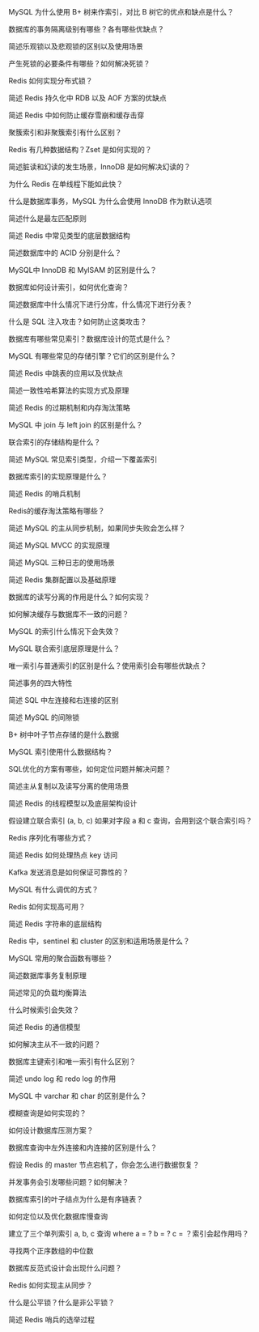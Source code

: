 MySQL 为什么使用 B+ 树来作索引，对比 B 树它的优点和缺点是什么？

数据库的事务隔离级别有哪些？各有哪些优缺点？

简述乐观锁以及悲观锁的区别以及使用场景

产生死锁的必要条件有哪些？如何解决死锁？

Redis 如何实现分布式锁？

简述 Redis 持久化中 RDB 以及 AOF 方案的优缺点

简述 Redis 中如何防止缓存雪崩和缓存击穿

聚簇索引和非聚簇索引有什么区别？

Redis 有几种数据结构？Zset 是如何实现的？

简述脏读和幻读的发生场景，InnoDB 是如何解决幻读的？

为什么 Redis 在单线程下能如此快？

什么是数据库事务，MySQL 为什么会使用 InnoDB 作为默认选项

简述什么是最左匹配原则

简述 Redis 中常见类型的底层数据结构

简述数据库中的 ACID 分别是什么？

MySQL中 InnoDB 和 MylSAM 的区别是什么？

数据库如何设计索引，如何优化查询？

简述数据库中什么情况下进行分库，什么情况下进行分表？

什么是 SQL 注入攻击？如何防止这类攻击？

数据库有哪些常见索引？数据库设计的范式是什么？

MySQL 有哪些常见的存储引擎？它们的区别是什么？

简述 Redis 中跳表的应用以及优缺点

简述一致性哈希算法的实现方式及原理

简述 Redis 的过期机制和内存淘汰策略

MySQL 中 join 与 left join 的区别是什么？

联合索引的存储结构是什么？

简述 MySQL 常见索引类型，介绍一下覆盖索引

数据库索引的实现原理是什么？

简述 Redis 的哨兵机制

Redis的缓存淘汰策略有哪些？

简述 MySQL 的主从同步机制，如果同步失败会怎么样？

简述 MySQL MVCC 的实现原理

简述 MySQL 三种日志的使用场景

简述 Redis 集群配置以及基础原理

数据库的读写分离的作用是什么？如何实现？

如何解决缓存与数据库不一致的问题？

MySQL 的索引什么情况下会失效？

MySQL 联合索引底层原理是什么？

唯一索引与普通索引的区别是什么？使用索引会有哪些优缺点？

简述事务的四大特性

简述 SQL 中左连接和右连接的区别

简述 MySQL 的间隙锁

B+ 树中叶子节点存储的是什么数据

MySQL 索引使用什么数据结构？

SQL优化的方案有哪些，如何定位问题并解决问题？

简述主从复制以及读写分离的使用场景

简述 Redis 的线程模型以及底层架构设计

假设建立联合索引 (a, b, c) 如果对字段 a 和 c 查询，会用到这个联合索引吗？

Redis 序列化有哪些方式？

简述 Redis 如何处理热点 key 访问

Kafka 发送消息是如何保证可靠性的？

MySQL 有什么调优的方式？

Redis 如何实现高可用？

简述 Redis 字符串的底层结构

Redis 中，sentinel 和 cluster 的区别和适用场景是什么？

MySQL 常用的聚合函数有哪些？

简述数据库事务复制原理

简述常见的负载均衡算法

什么时候索引会失效？

简述 Redis 的通信模型

如何解决主从不一致的问题？

数据库主键索引和唯一索引有什么区别？

简述 undo log 和 redo log 的作用

MySQL 中 varchar 和 char 的区别是什么？

模糊查询是如何实现的？

如何设计数据库压测方案？

数据库查询中左外连接和内连接的区别是什么？

假设 Redis 的 master 节点宕机了，你会怎么进行数据恢复？

并发事务会引发哪些问题？如何解决？

数据库索引的叶子结点为什么是有序链表？

如何定位以及优化数据库慢查询

建立了三个单列索引 a, b, c 查询 where a = ? b = ? c = ？索引会起作用吗？

寻找两个正序数组的中位数

数据库反范式设计会出现什么问题？

Redis 如何实现主从同步？

什么是公平锁？什么是非公平锁？

简述 Redis 哨兵的选举过程

